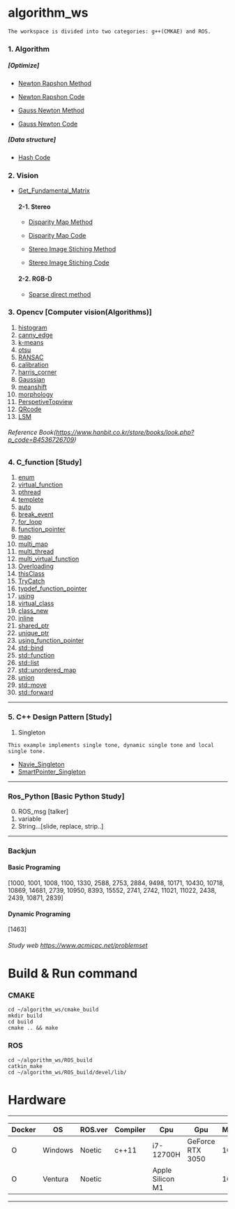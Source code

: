 # algorithm_ws
```
The workspace is divided into two categories: g++(CMKAE) and ROS.
```
### 1. Algorithm 
##### [Optimize]
* [Newton Rapshon Method](https://github.com/ytam1208/algorithm_ws/blob/master/README_dir/Newton_Rapshon_Method.md)

* [Newton Rapshon Code](https://github.com/ytam1208/algorithm_ws/blob/master/ROS_build/src/Algorithm/Algorithm_practice/src/Newton_Rapshon_Method.cpp)

* [Gauss Newton Method](https://github.com/ytam1208/algorithm_ws/blob/master/README_dir/Gauss-Newton_Method.md)

* [Gauss Newton Code](https://github.com/ytam1208/algorithm_ws/blob/master/ROS_build/src/Algorithm/Algorithm_practice/src/Gauss-Newton_Method.cpp)

##### [Data structure]
* [Hash Code](https://github.com/ytam1208/algorithm_ws/blob/master/ROS_build/src/Algorithm/Algorithm_practice/src/Hash.cpp)

### 2. Vision
* [Get_Fundamental_Matrix](https://github.com/ytam1208/algorithm_ws/blob/master/ROS_build/src/Opencv/src/Vision/Stereo/Get_fundamental.cpp)

  #### 2-1. Stereo
  * [Disparity Map Method](https://opalescent-potato-6fd.notion.site/1-Stereo-Matching-1d3b920783f6471babbde3edcd2c70d9)
  
  * [Disparity Map Code](https://github.com/ytam1208/algorithm_ws/blob/master/ROS_build/src/Opencv/src/Vision/Stereo/Get_disparity.cpp)
  
  * [Stereo Image Stiching Method](https://opalescent-potato-6fd.notion.site/Image-Stiching-Panorama-566abf7c1049442795eb5fd55da847b0)
  
  * [Stereo Image Stiching Code](https://github.com/ytam1208/algorithm_ws/blob/master/ROS_build/src/Opencv/src/Vision/Stereo/Stiching_image.cpp)

  #### 2-2. RGB-D
  * [Sparse direct method](https://github.com/ytam1208/algorithm_ws/blob/master/ROS_build/src/Opencv/src/Vision/RGB-D/Sparse_direct_method.cpp)

### 3. __Opencv__ [Computer vision(Algorithms)]
1. [histogram](https://github.com/ytam1208/algorithm_ws/blob/master/ROS_build/src/Opencv/src/opencv_alg/histogram.cpp)
2. [canny_edge](https://github.com/ytam1208/algorithm_ws/blob/master/ROS_build/src/Opencv/src/opencv_alg/canny_edge.cpp)
3. [k-means](https://github.com/ytam1208/algorithm_ws/blob/master/ROS_build/src/Opencv/src/opencv_alg/k-means.cpp)
4. [otsu](https://github.com/ytam1208/algorithm_ws/blob/master/ROS_build/src/Opencv/src/opencv_alg/otsu.cpp)
5. [RANSAC](https://github.com/ytam1208/algorithm_ws/blob/master/ROS_build/src/Opencv/src/opencv_alg/RANSAC.cpp)
6. [calibration](https://github.com/ytam1208/algorithm_ws/blob/master/ROS_build/src/Opencv/src/opencv_alg/calibration.cpp)
7. [harris_corner](https://github.com/ytam1208/algorithm_ws/blob/master/ROS_build/src/Opencv/src/opencv_alg/harris_corner.cpp)
8. [Gaussian](https://github.com/ytam1208/algorithm_ws/blob/master/ROS_build/src/Opencv/src/opencv_alg/Gaussian.cpp)
9. [meanshift](https://github.com/ytam1208/algorithm_ws/blob/master/ROS_build/src/Opencv/src/opencv_alg/meanshift.cpp)
10. [morphology](https://github.com/ytam1208/algorithm_ws/blob/master/ROS_build/src/Opencv/src/opencv_alg/morphology.cpp)
11. [PerspetiveTopview](https://github.com/ytam1208/algorithm_ws/blob/master/ROS_build/src/Opencv/src/opencv_alg/PerspectiveTopview.cpp)
12. [QRcode](https://github.com/ytam1208/algorithm_ws/blob/master/ROS_build/src/Opencv/src/opencv_alg/QRcode.cpp)
13. [LSM](https://github.com/ytam1208/algorithm_ws/blob/master/ROS_build/src/Opencv/src/opencv_alg/Linear-LSM.cpp)
###### Reference Book(https://www.hanbit.co.kr/store/books/look.php?p_code=B4536726709)

### 4. **C_function** [Study]
1. [enum](https://github.com/ytam1208/algorithm_ws/blob/master/ROS_build/src/Practice/C_function/src/enum.cpp)
2. [virtual_function](https://github.com/ytam1208/algorithm_ws/blob/master/ROS_build/src/Practice/C_function/src/virtual_function.cpp)
3. [pthread](https://github.com/ytam1208/algorithm_ws/blob/master/ROS_build/src/Practice/C_function/src/thread_ex.cpp)
4. [templete](https://github.com/ytam1208/algorithm_ws/blob/master/ROS_build/src/Practice/C_function/src/templete.cpp)
5. [auto](https://github.com/ytam1208/algorithm_ws/blob/master/ROS_build/src/Practice/C_function/src/auto.cpp)
6. [break_event](https://github.com/ytam1208/algorithm_ws/blob/master/ROS_build/src/Practice/C_function/src/break_event.cpp)
7. [for_loop](https://github.com/ytam1208/algorithm_ws/blob/master/ROS_build/src/Practice/C_function/src/for_loop.cpp)
8. [function_pointer](https://github.com/ytam1208/algorithm_ws/blob/master/ROS_build/src/Practice/C_function/src/function_pointer.cpp)
9. [map](https://github.com/ytam1208/algorithm_ws/blob/master/ROS_build/src/Practice/C_function/src/map.cpp)
10. [multi_map](https://github.com/ytam1208/algorithm_ws/blob/master/ROS_build/src/Practice/C_function/src/multi_map.cpp)
11. [multi_thread](https://github.com/ytam1208/algorithm_ws/blob/master/ROS_build/src/Practice/C_function/src/multi_thread.cpp)
12. [multi_virtual_function](https://github.com/ytam1208/algorithm_ws/blob/master/ROS_build/src/Practice/C_function/src/multi_virtual_function.cpp)
13. [Overloading](https://github.com/ytam1208/algorithm_ws/blob/master/ROS_build/src/Practice/C_function/src/Overloading.cpp)
14. [thisClass](https://github.com/ytam1208/algorithm_ws/blob/master/ROS_build/src/Practice/C_function/src/thisClass.cpp)
15. [TryCatch](https://github.com/ytam1208/algorithm_ws/blob/master/ROS_build/src/Practice/C_function/src/TryCatch.cpp)
16. [typdef_function_pointer](https://github.com/ytam1208/algorithm_ws/blob/master/ROS_build/src/Practice/C_function/src/typedef_pointer.cpp)
17. [using](https://github.com/ytam1208/algorithm_ws/blob/master/ROS_build/src/Practice/C_function/src/using.cpp)
18. [virtual_class](https://github.com/ytam1208/algorithm_ws/blob/master/cmake_build/src/virtual_class.cpp)
19. [class_new](https://github.com/ytam1208/algorithm_ws/blob/master/cmake_build/src/class_new.cpp)
20. [inline](https://github.com/ytam1208/algorithm_ws/blob/master/cmake_build/src/inline.cpp)
21. [shared_ptr](https://github.com/ytam1208/algorithm_ws/blob/master/cmake_build/src/shared_ptr.cpp)
22. [unique_ptr](https://github.com/ytam1208/algorithm_ws/blob/master/cmake_build/src/unique_ptr.cpp)
23. [using_function_pointer](https://github.com/ytam1208/algorithm_ws/blob/master/cmake_build/src/using_function_pointer.cpp)
24. [std::bind](https://github.com/ytam1208/algorithm_ws/blob/master/cmake_build/src/bind.cpp)
25. [std::function](https://github.com/ytam1208/algorithm_ws/blob/master/cmake_build/src/function.cpp)
26. [std::list](https://github.com/ytam1208/algorithm_ws/blob/master/cmake_build/src/list.cpp)
27. [std::unordered_map](https://github.com/ytam1208/algorithm_ws/blob/master/cmake_build/src/unordered_map.cpp)
28. [union](https://github.com/ytam1208/algorithm_ws/blob/master/cmake_build/src/union.cpp)
29. [std::move](https://github.com/ytam1208/algorithm_ws/blob/master/cmake_build/src/move.cpp)
30. [std::forward](https://github.com/ytam1208/algorithm_ws/blob/master/cmake_build/src/forward.cpp)
---
### 5. **C++ Design Pattern** [Study]
1. Singleton
```
This example implements single tone, dynamic single tone and local single tone.
```
  * [Navie_Singleton](https://github.com/ytam1208/algorithm_ws/blob/master/cmake_build/src/Morden_Design/Naive_Singleton.cpp)
  * [SmartPointer_Singleton](https://github.com/ytam1208/algorithm_ws/blob/master/cmake_build/src/Morden_Design/Smart_Singleton.cpp)
  
---
### Ros_Python [Basic Python Study]
0. ROS_msg [talker]
1. variable
2. String...[slide, replace, strip..]

---
### Backjun
#### Basic Programing 
[1000, 1001, 1008, 1100, 1330, 2588, 2753, 2884, 9498, 10171, 10430, 10718, 10869, 14681, 2739, 10950, 8393, 15552, 2741, 2742, 11021, 11022, 2438, 2439, 10871, 2839]
#### Dynamic Programing 
[1463]
###### Study web https://www.acmicpc.net/problemset

# Build & Run command
### CMAKE
```
cd ~/algorithm_ws/cmake_build
mkdir build
cd build
cmake .. && make
```
### ROS
```
cd ~/algorithm_ws/ROS_build
catkin_make
cd ~/algorithm_ws/ROS_build/devel/lib/
```

# Hardware 
---
|Docker|OS|ROS.ver|Compiler|Cpu|Gpu|Memory|Device|
|------|------|---|---|---|---|---|---|
|O|Windows|Noetic|c++11|i7-12700H|GeForce RTX 3050|16G|Dell-XPS|
|O|Ventura|Noetic||Apple Silicon M1||16G|2021MAC-Pro 14|
---
